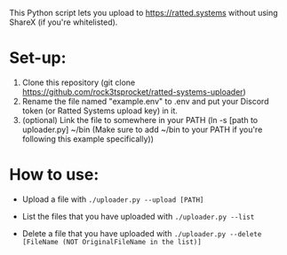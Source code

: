 This Python script lets you upload to https://ratted.systems without using ShareX (if you're whitelisted).

# Set-up:

1. Clone this repository (git clone https://github.com/rock3tsprocket/ratted-systems-uploader)
2. Rename the file named "example.env" to .env and put your Discord token (or Ratted Systems upload key) in it.
3. (optional) Link the file to somewhere in your PATH (ln -s [path to uploader.py] ~/bin (Make sure to add ~/bin to your PATH if you're following this example specifically))

# How to use:

* Upload a file with `./uploader.py --upload [PATH]`

* List the files that you have uploaded with `./uploader.py --list`

* Delete a file that you have uploaded with `./uploader.py --delete [FileName (NOT OriginalFileName in the list)]`
